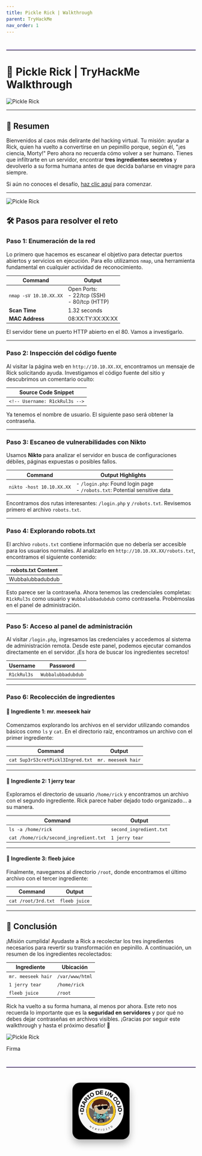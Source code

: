 ```yaml
---
title: Pickle Rick | Walkthrough
parent: TryHackMe
nav_order: 1
---
```

<hr style="border: none; border-top: 1px solid #7e57c2; margin: 40px 0; width: 100%;">

# 🧪 Pickle Rick | TryHackMe Walkthrough  
![Pickle Rick](../assets/img/rick.png)

---

## 📜 **Resumen**  

Bienvenidos al caos más delirante del hacking virtual. Tu misión: ayudar a Rick, quien ha vuelto a convertirse en un pepinillo porque, según él, "¡es ciencia, Morty!" Pero ahora no recuerda cómo volver a ser humano. Tienes que infiltrarte en un servidor, encontrar **tres ingredientes secretos** y devolverlo a su forma humana antes de que decida bañarse en vinagre para siempre.  

Si aún no conoces el desafío, [haz clic aquí](https://tryhackme.com/room/picklerick) para comenzar.  

---

![Pickle Rick](/assets/img/fxmn.gif)

## 🛠️ **Pasos para resolver el reto**

### **Paso 1: Enumeración de la red**  
Lo primero que hacemos es escanear el objetivo para detectar puertos abiertos y servicios en ejecución. Para ello utilizamos `nmap`, una herramienta fundamental en cualquier actividad de reconocimiento.

| **Command**         | **Output**                         |
|---------------------|-------------------------------------|
| `nmap -sV 10.10.XX.XX` | Open Ports:<br>- 22/tcp (SSH)<br>- 80/tcp (HTTP) |
| **Scan Time**       | 1.32 seconds                      |
| **MAC Address**     | 08:XX:TY:XX:XX:XX                 |

El servidor tiene un puerto HTTP abierto en el 80. Vamos a investigarlo.

---

### **Paso 2: Inspección del código fuente**  
Al visitar la página web en `http://10.10.XX.XX`, encontramos un mensaje de Rick solicitando ayuda. Investigamos el código fuente del sitio y descubrimos un comentario oculto:

| **Source Code Snippet** |
|--------------------------|
| `<!-- Username: R1ckRul3s -->` |

Ya tenemos el nombre de usuario. El siguiente paso será obtener la contraseña.

---

### **Paso 3: Escaneo de vulnerabilidades con Nikto**  
Usamos **Nikto** para analizar el servidor en busca de configuraciones débiles, páginas expuestas o posibles fallos.

| **Command**          | **Output Highlights**                              |
|----------------------|---------------------------------------------------|
| `nikto -host 10.10.XX.XX` | - `/login.php`: Found login page<br>- `/robots.txt`: Potential sensitive data |

Encontramos dos rutas interesantes: `/login.php` y `/robots.txt`. Revisemos primero el archivo `robots.txt`.

---

### **Paso 4: Explorando robots.txt**  
El archivo `robots.txt` contiene información que no debería ser accesible para los usuarios normales. Al analizarlo en `http://10.10.XX.XX/robots.txt`, encontramos el siguiente contenido:

| **robots.txt Content** |
|-------------------------|
| Wubbalubbadubdub        |

Esto parece ser la contraseña. Ahora tenemos las credenciales completas: `R1ckRul3s` como usuario y `Wubbalubbadubdub` como contraseña. Probémoslas en el panel de administración.

---

### **Paso 5: Acceso al panel de administración**  
Al visitar `/login.php`, ingresamos las credenciales y accedemos al sistema de administración remota. Desde este panel, podemos ejecutar comandos directamente en el servidor. ¡Es hora de buscar los ingredientes secretos!

| **Username**    | **Password**         |
|-----------------|----------------------|
| `R1ckRul3s`     | `Wubbalubbadubdub`   |

---

### **Paso 6: Recolección de ingredientes**

#### 🥒 **Ingrediente 1: mr. meeseek hair**  
Comenzamos explorando los archivos en el servidor utilizando comandos básicos como `ls` y `cat`. En el directorio raíz, encontramos un archivo con el primer ingrediente:

| **Command**            | **Output**                     |
|------------------------|---------------------------------|
| `cat Sup3rS3cretPickl3Ingred.txt` | `mr. meeseek hair`           |

---

#### 🥒 **Ingrediente 2: 1 jerry tear**  
Exploramos el directorio de usuario `/home/rick` y encontramos un archivo con el segundo ingrediente. Rick parece haber dejado todo organizado... a su manera.

| **Command**                | **Output**                  |
|----------------------------|-----------------------------|
| `ls -a /home/rick`         | `second_ingredient.txt`     |
| `cat /home/rick/second_ingredient.txt` | `1 jerry tear`            |

---

#### 🥒 **Ingrediente 3: fleeb juice**  
Finalmente, navegamos al directorio `/root`, donde encontramos el último archivo con el tercer ingrediente:

| **Command**            | **Output**                     |
|------------------------|---------------------------------|
| `cat /root/3rd.txt`    | `fleeb juice`                  |

---

## 🏁 **Conclusión**  
¡Misión cumplida! Ayudaste a Rick a recolectar los tres ingredientes necesarios para revertir su transformación en pepinillo. A continuación, un resumen de los ingredientes recolectados:

| **Ingrediente**      | **Ubicación**      |
|---------------------|-------------------|
| `mr. meeseek hair`  | `/var/www/html`  |
| `1 jerry tear`      | `/home/rick`     |
| `fleeb juice`       | `/root`          |

Rick ha vuelto a su forma humana, al menos por ahora. Este reto nos recuerda lo importante que es la **seguridad en servidores** y por qué no debes dejar contraseñas en archivos visibles. ¡Gracias por seguir este walkthrough y hasta el próximo desafío! 🚀

![Pickle Rick](/assets/img/WG8Q.gif)

Firma

<hr style="border: none; border-top: 1px solid #7e57c2; margin: 40px 0; width: 100%;">

<div style="text-align: center; margin: 40px 0;">
  <img src="/assets/images/cojo.png" alt="Firma" style="max-width: 30%; height: auto; border-radius: 20px; box-shadow: 0 10px 20px rgba(0, 0, 0, 0.3);">
</div>